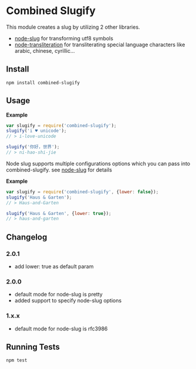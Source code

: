 # Combined Slugify

This module creates a slug by utilizing 2 other libraries.
  - [node-slug](https://github.com/dodo/node-slug) for transforming utf8 symbols
  - [node-transliteration](https://github.com/andyhu/node-transliteration) for transliterating special language characters like arabic, chinese, cyrillic...

## Install

```
npm install combined-slugify
```

## Usage

__Example__
```javascript
var slugify = require('combined-slugify');
slugify('i ♥ unicode');
// > i-love-unicode

slugify('你好，世界');
// > ni-hao-shi-jie
```


Node slug supports multiple configurations options which you can pass into combined-slugify.
see [node-slug](https://github.com/dodo/node-slug) for details

__Example__
```javascript
var slugify = require('combined-slugify', {lower: false});
slugify('Haus & Garten');
// > Haus-and-Garten

slugify('Haus & Garten', {lower: true});
// > haus-and-garten

```


## Changelog

### 2.0.1

* add lower: true as default param

###  2.0.0

* default mode for node-slug is pretty
* added support to specify node-slug options

### 1.x.x

* default mode for node-slug is rfc3986

## Running Tests
```
npm test
```